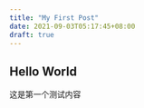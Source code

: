 ```yaml
---
title: "My First Post"
date: 2021-09-03T05:17:45+08:00
draft: true
---
```



## Hello World

这是第一个测试内容

